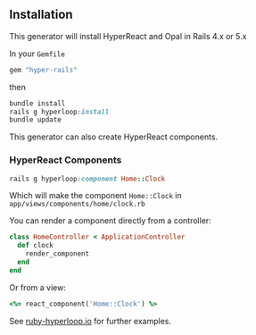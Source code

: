 

## Installation

This generator will install HyperReact and Opal in Rails 4.x or 5.x

In your `Gemfile`

```ruby
gem "hyper-rails"
```

then

```ruby
bundle install
rails g hyperloop:install
bundle update
```

This generator can also create HyperReact components.

<!-- Options are :
* --hyper-router to install hyper-router too
* --hyper-mesh to install hyper-mesh too
* --opal-jquery to install opal-jquery in the js application manifest
* --all to do all the above -->

### HyperReact Components

```ruby
rails g hyperloop:component Home::Clock
```

Which will make the component `Home::Clock` in  `app/views/components/home/clock.rb`

You can render a component directly from a controller:

```ruby
class HomeController < ApplicationController
  def clock
    render_component
  end
end
```

Or from a view:

```ruby
<%= react_component('Home::Clock') %>
```
See [ruby-hyperloop.io](http://ruby-hyperloop.io/) for further examples.

<!-- ```ruby
rails g hyperloop:router Home::Show
```

Will make the router component app/views/components/home/show.rb

Note that router components are components that mix-in the React::Router module.  Both normal components and routers are called the usual way from controllers or views using the render_component method. -->
